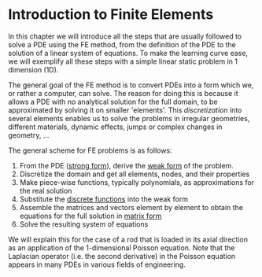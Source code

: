 # Introduction to Finite Elements

In this chapter we will introduce all the steps that are usually followed to solve a PDE using the FE method, from the definition of the PDE to the solution of a linear system of equations. To make the learning curve ease, we will exemplify all these steps with a simple linear static problem in 1 dimension (1D).

<!-- For this purpose, both linear and non-linear problems will be demonstrated. The FEM is a broadly used numerical tool that solves PDEs. The areas of application range from solid and structural mechanics to fluid mechanics. In recent years the application of such a method for solving complex physical phenomena end geometries is receiving more attention and is more frequently applied are it is bound with computational power. To be more specific, when a domain is discretised using FEM, a system of linear equations is built. Then, this matrix is solved numerically, using the available computational power. -->


The general goal of the FE method is to convert PDEs into a form which we, or rather a computer, can solve. The reason for doing this is because it allows a PDE with no analytical solution for the full domain, to be approximated by solving it on smaller 'elements'. This *discretization* into several elements enables us to solve the problems in irregular geometries, different materials, dynamic effects, jumps or complex changes in geometry, ...

The general scheme for FE problems is as follows:
1. From the PDE ([strong form](./chapter1-1_Strong_form_of_the_problem.md)), derive the [weak form](./chapter1-2_Weak_form_of_the_problem.md) of the problem.
2. Discretize the domain and get all elements, nodes, and their properties
3. Make piece-wise functions, typically polynomials, as approximations for the real solution
4. Substitute the [discrete functions](./chapter1-3_Discrete_form.ipynb) into the weak form
5. Assemble the matrices and vectors element by element to obtain the equations for the full solution in [matrix form](./chapter1-4_Matrix_form.ipynb)
6. Solve the resulting system of equations

We will explain this for the case of a rod that is loaded in its axial direction as an application of the 1-dimensional Poisson equation. Note that the Laplacian operator (i.e. the second derivative) in the Poisson equation appears in many PDEs in various fields of engineering. 

